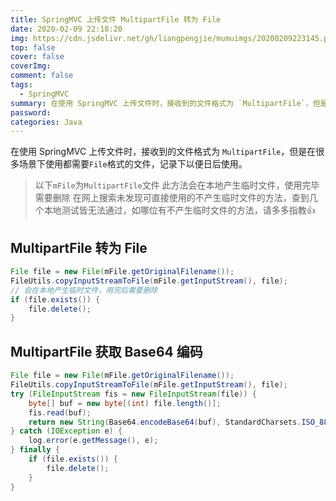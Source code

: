 ```yaml
---
title: SpringMVC 上传文件 MultipartFile 转为 File
date: 2020-02-09 22:18:20
img: https://cdn.jsdelivr.net/gh/liangpengjie/mumuimgs/20200209223145.png
top: false
cover: false
coverImg: 
comment: false
tags:
  - SpringMVC
summary: 在使用 SpringMVC 上传文件时，接收到的文件格式为 `MultipartFile`，但是在很多场景下使用都需要`File`格式的文件，记录下以便日后使用。
password:
categories: Java
---
```



在使用 SpringMVC 上传文件时，接收到的文件格式为 `MultipartFile`，但是在很多场景下使用都需要`File`格式的文件，记录下以便日后使用。

> 以下`mFile`为`MultipartFile`文件
> 此方法会在本地产生临时文件，使用完毕需要删除
> 在网上搜索未发现可直接使用的不产生临时文件的方法，查到几个本地测试皆无法通过，如哪位有不产生临时文件的方法，请多多指教👍

## MultipartFile 转为 File
```java
File file = new File(mFile.getOriginalFilename());
FileUtils.copyInputStreamToFile(mFile.getInputStream(), file);
// 会在本地产生临时文件，用完后需要删除
if (file.exists()) {
    file.delete();
}
```

## MultipartFile 获取 Base64 编码
```java
File file = new File(mFile.getOriginalFilename());
FileUtils.copyInputStreamToFile(mFile.getInputStream(), file);
try (FileInputStream fis = new FileInputStream(file)) {
    byte[] buf = new byte[(int) file.length()];
    fis.read(buf);
    return new String(Base64.encodeBase64(buf), StandardCharsets.ISO_8859_1);
} catch (IOException e) {
    log.error(e.getMessage(), e);
} finally {
    if (file.exists()) {
        file.delete();
    }
}
```
